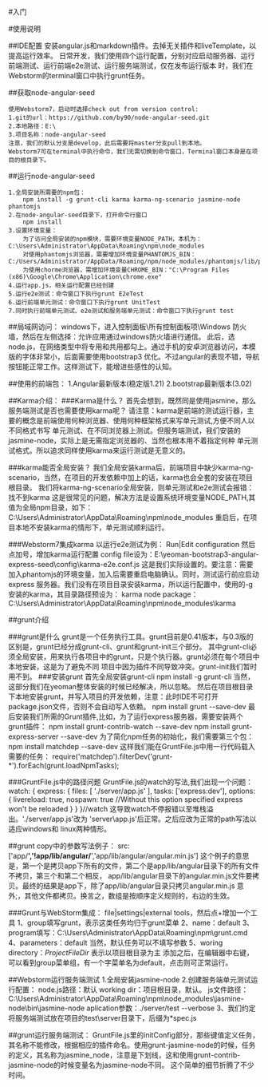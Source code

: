 #入门

#使用说明

##IDE配置
    安装angular.js和markdown插件。去掉无关插件和liveTemplate，以提高运行效率。
    日常开发，我们使用四个运行配置，分别对应启动服务器、运行前端测试、运行前端e2e测试、运行服务端测试，仅在发布运行版本
    时，我们在Webstorm的terminal窗口中执行grunt任务。

##获取node-angular-seed

    使用Webstorm7，启动时选择check out from version control:
    1.git的url：https://github.com/by90/node-angular-seed.git
    2.本地路径：E:\
    3.项目名称：node-angular-seed
    注意，我们的默认分支是develop，此后需要将master分支pull到本地。
    Webstorm7可在terminal中执行命令，我们无需切换到命令窗口，Terminal窗口本身是在项目的根目录下。

##运行node-angular-seed

    1.全局安装所需要的npm包：
        npm install -g grunt-cli karma karma-ng-scenario jasmine-node phantomjs
    2.在node-angular-seed目录下，打开命令行窗口
        npm install
    3.设置环境变量：
        为了访问全局安装的npm模块，需要环境变量NODE_PATH，本机为：C:\Users\Administrator\AppData\Roaming\npm\node_modules
        对使用phantomjs浏览器，需要增加环境变量PHANTOMJS_BIN：C:/Users/Administrator/AppData/Roaming/npm/node_modules/phantomjs/lib/phantom/phantomjs.exe
        为使用chorme浏览器，需增加环境变量CHROME_BIN："C:\Program Files (x86)\Google\Chrome\Application\chrome.exe"
    4.运行app.js，相关运行配置已经创建
    5.运行e2e测试：命令窗口下执行grunt E2eTest
    6.运行前端单元测试：命令窗口下执行grunt UnitTest
    7.同时执行前端单元测试、e2e测试和服务端单元测试：命令窗口下执行grunt test

##局域网访问：
    windows下，进入控制面板\所有控制面板项\Windows 防火墙，然后在左侧选择：允许应用通过windows防火墙进行通信。
    此后，选node.js，在网络类型中将专用和共用都勾上。通过手机的安卓浏览器访问，本模版的字体非常小，后面需要使用bootstrap3
    优化。不过angular的表现不错，导航按钮能正常工作。这样测试下，能增进些感性的认知。

##使用的前端包：
    1.Angular最新版本(稳定版1.21)
    2.bootstrap最新版本(3.02)

##Karma介绍：
###Karma是什么？
    首先会想到，既然同是使用jasmine，那么服务端测试是否也需要使用karma呢？
    请注意：karma是前端的测试运行器，主要的概念是前端使用何种浏览器、使用何种框架格式来写单元测试,方便不同人以不同格式书写
    单元测试、在不同浏览器上测试。但服务端测试，我们安装的jasmine-node，实际上是无需指定浏览器的、当然也根本用不着指定何种
    单元测试格式。所以追求同样使用karma来运行测试是无意义的。

###karma能否全局安装？
    我们全局安装karma后，前端项目中缺少karma-ng-scenario，当然，在项目的开发依赖中加上的话，karma也会全套的安装在项目根目录。
    我们将karma-ng-scenario全局安装，则单元测试和e2e测试会报错：找不到karma
    这是很常见的问题，解决方法是设置系统环境变量NODE_PATH,其值为全局npm目录，如下：
    C:\Users\Administrator\AppData\Roaming\npm\node_modules
    重启后，在项目本地不安装karma的情形下，单元测试顺利运行。

###Webstorm7集成karma
    以运行e2e测试为例：
        Run|Edit configuration
        然后点加号，增加karma运行配置
        config file设为：E:\yeoman-bootstrap3-angular-express-seed\config\karma-e2e.conf.js
        这是我们实际设置的。要注意：需要加入phantomjs的环境变量，加入后需要重启电脑确认。同时，测试运行前应启动express
        服务器。我们没有在项目目录安装karma，所以运行配置中，使用的-g安装的karma，其目录路径预设为：
        karma node package：C:\Users\Administrator\AppData\Roaming\npm\node_modules\karma

##grunt介绍

###grunt是什么
    grunt是一个任务执行工具。grunt目前是0.41版本，与0.3版的区别是，grunt已经分成grunt-cli、grunt和grunt-init三个部分。
    其中grunt-cli必须全局安装，用来执行各项目中的grunt，只是个执行器。grunt必须在每个项目中本地安装，这是为了避免不同
    项目中因为插件不同导致冲突。grunt-init我们暂时用不到。
###安装grunt
    首先全局安装grunt-cli
        npm install -g grunt-cli
        当然，这部分我们在yeoman整体安装的时候已经解决，所以忽略。
    然后在项目根目录下本地安装grunt，并写入项目的开发依赖，注意：此时IDE不可打开package.json文件，否则不会自动写入依赖。
        npm install grunt  --save-dev
    最后安装我们所需的Grunt插件,比如，为了运行express服务器，需要安装两个grunt插件：
        npm install grunt-contrib-watch --save-dev
        npm install grunt-express-server --save-dev
    为了简化npm任务的初始化，我们需要第三个包：
        npm install matchdep --save-dev
    这样我们能在GruntFile.js中用一行代码载入需要的任务：
        require('matchdep').filterDev('grunt-*').forEach(grunt.loadNpmTasks);

###GruntFile.js中的路径问题
    GruntFile.js的watch的写法,我们出现一个问题：
    watch: {
            express: {
                files: [
                    './server/app.js'
                ],
                tasks: ['express:dev'],
                options: {
                    livereload: true,
                    nospawn: true //Without this option specified express won't be reloaded
                }
            }
        }//watch
    这导致watch不停报错以至堆栈溢出。'./server/app.js'改为 'server\\app.js'后正常。之后应改为正常的path写法以适应windows和
    linux两种情形。

##grunt copy中的参数写法例子：
    src: ['app/**','!app/lib/angular/**','app/lib/angular/angular.min.js']
    这个例子的意思是，第一个是拷贝app下所有的文件，第二个是app/lib/angular目录下的所有文件不拷贝，第三个和第二个相反，
    app/lib/angular目录下的angular.min.js文件要拷贝。最终的结果是app下，除了app/lib/angular目录只拷贝angular.min.js
    意外;，其他文件都拷贝。换言之，数组是按顺序定义规则的，右边的生效。


###Grunt与WebStorm集成：
    file|settings|external tools，然后点+增加一个工具
    1、group填写grunt，表示这类任务均归于grunt菜单
    2、name：default
    3、program填写：C:\Users\Administrator\AppData\Roaming\npm\grunt.cmd
    4、parameters：default   当然，默认任务可以不填写参数
    5、woring directory：$ProjectFileDir$   表示以项目根目录为主
    添加之后，在编辑器中右键，可以看到group菜单组，有一个字菜单名为default，点击则可正常运行。

##Webstorm运行服务端测试
    1.全局安装jasmine-node
    2.创建服务端单元测试运行配置：
        node.js路径：默认
        working dir：项目根目录，默认。
        js文件路径：C:\Users\Administrator\AppData\Roaming\npm\node_modules\jasmine-node\bin\jasmine-node
        aplication参数：./server/test --verbose
    3、我们约定将服务端测试放在项目的test\server目录下，后缀为*spec.js

##grunt运行服务端测试：
    GruntFile.js里的initConfig部分，那些键值定义任务，其名称不能修改，根据相应的插件命名。使用grunt-jasmine-node的时候，任务
    的定义，其名称为jasmine_node，注意是下划线，这和使用grunt-contrib-jasmine-node的时候变量名为jasmine-node不同。
    这个简单的细节折腾了不少时间。





